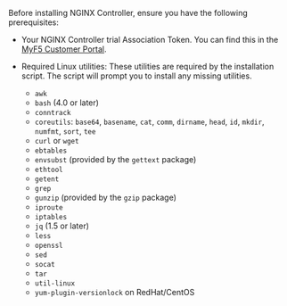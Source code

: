 Before installing NGINX Controller, ensure you have the following prerequisites:

- Your NGINX Controller trial Association Token. You can find this in the [MyF5 Customer Portal](https://account.f5.com/myf5).

- Required Linux utilities:
  These utilities are required by the installation script. The script will prompt you to install any missing utilities.

  - `awk`
  - `bash` (4.0 or later)
  - `conntrack`
  - `coreutils`: `base64`, `basename`, `cat`, `comm`, `dirname`, `head`, `id`, `mkdir`, `numfmt`, `sort`, `tee`
  - `curl` or `wget`
  - `ebtables`
  - `envsubst` (provided by the `gettext` package)
  - `ethtool`
  - `getent`
  - `grep`
  - `gunzip` (provided by the `gzip` package)
  - `iproute`
  - `iptables`
  - `jq` (1.5 or later)
  - `less`
  - `openssl`
  - `sed`
  - `socat`
  - `tar`
  - `util-linux`
  - `yum-plugin-versionlock` on RedHat/CentOS

<!-- Do not remove. Keep this code at the bottom of the include -->
<!-- DOCS-333 -->